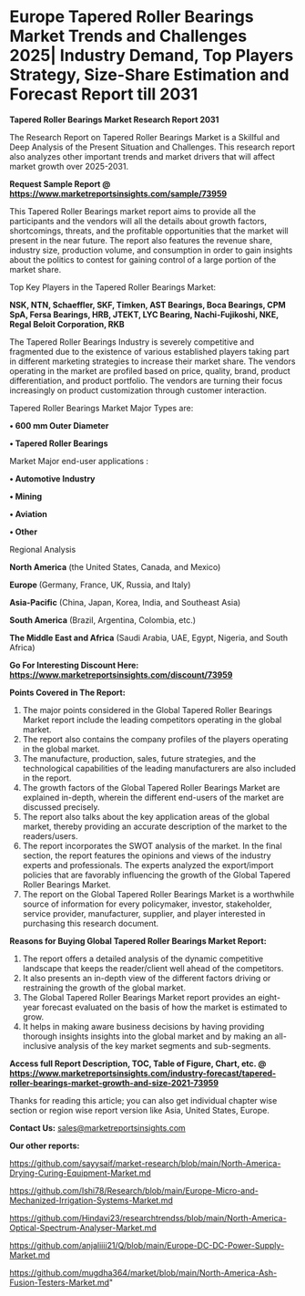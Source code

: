  # Europe Tapered Roller Bearings Market Trends and Challenges 2025| Industry Demand, Top Players Strategy, Size-Share Estimation and Forecast Report till 2031

<strong>Tapered Roller Bearings Market Research Report 2031</strong>

The Research Report on Tapered Roller Bearings Market is a Skillful and Deep Analysis of the Present Situation and Challenges. This research report also analyzes other important trends and market drivers that will affect market growth over 2025-2031.

<strong>Request Sample Report @ <a href=https://www.marketreportsinsights.com/sample/73959>https://www.marketreportsinsights.com/sample/73959</a></strong>

This Tapered Roller Bearings market report aims to provide all the participants and the vendors will all the details about growth factors, shortcomings, threats, and the profitable opportunities that the market will present in the near future. The report also features the revenue share, industry size, production volume, and consumption in order to gain insights about the politics to contest for gaining control of a large portion of the market share.

Top Key Players in the Tapered Roller Bearings Market:

<strong>NSK, NTN, Schaeffler, SKF, Timken, AST Bearings, Boca Bearings, CPM SpA, Fersa Bearings, HRB, JTEKT, LYC Bearing, Nachi-Fujikoshi, NKE, Regal Beloit Corporation, RKB</strong>

The Tapered Roller Bearings Industry is severely competitive and fragmented due to the existence of various established players taking part in different marketing strategies to increase their market share. The vendors operating in the market are profiled based on price, quality, brand, product differentiation, and product portfolio. The vendors are turning their focus increasingly on product customization through customer interaction.

Tapered Roller Bearings Market Major Types are:

<strong>• 600 mm Outer Diameter

• Tapered Roller Bearings</strong>

Market Major end-user applications :

<strong>• Automotive Industry

• Mining

• Aviation

• Other</strong>

Regional Analysis

</u><strong><b>North America</b></strong> (the United States, Canada, and Mexico)

<strong><b>Europe </b></strong>(Germany, France, UK, Russia, and Italy)

<strong><b>Asia-Pacific</b></strong> (China, Japan, Korea, India, and Southeast Asia)

<strong><b>South America</b></strong> (Brazil, Argentina, Colombia, etc.)

<strong><b>The Middle East and Africa</b></strong> (Saudi Arabia, UAE, Egypt, Nigeria, and South Africa)

<strong>Go For Interesting Discount Here: <a href=https://www.marketreportsinsights.com/discount/73959>https://www.marketreportsinsights.com/discount/73959</a></strong>

<strong>Points Covered in The Report:</strong>
<ol>
  <li>The major points considered in the Global Tapered Roller Bearings Market report include the leading competitors operating in the global market.</li>
  <li>The report also contains the company profiles of the players operating in the global market.</li>
  <li>The manufacture, production, sales, future strategies, and the technological capabilities of the leading manufacturers are also included in the report.</li>
  <li>The growth factors of the Global Tapered Roller Bearings Market are explained in-depth, wherein the different end-users of the market are discussed precisely.</li>
  <li>The report also talks about the key application areas of the global market, thereby providing an accurate description of the market to the readers/users.</li>
  <li>The report incorporates the SWOT analysis of the market. In the final section, the report features the opinions and views of the industry experts and professionals. The experts analyzed the export/import policies that are favorably influencing the growth of the Global Tapered Roller Bearings Market.</li>
  <li>The report on the Global Tapered Roller Bearings Market is a worthwhile source of information for every policymaker, investor, stakeholder, service provider, manufacturer, supplier, and player interested in purchasing this research document.</li>
</ol>
<strong>Reasons for Buying Global Tapered Roller Bearings Market Report:</strong>

<ol>
  <li>The report offers a detailed analysis of the dynamic competitive landscape that keeps the reader/client well ahead of the competitors.</li>
  <li>It also presents an in-depth view of the different factors driving or restraining the growth of the global market.</li>
  <li>The Global Tapered Roller Bearings Market report provides an eight-year forecast evaluated on the basis of how the market is estimated to grow.</li>
  <li>It helps in making aware business decisions by having providing thorough insights insights into the global market and by making an all-inclusive analysis of the key market segments and sub-segments.</li>
</ol>
<strong>Access full Report Description, TOC, Table of Figure, Chart, etc. @ <a href=https://www.marketreportsinsights.com/industry-forecast/tapered-roller-bearings-market-growth-and-size-2021-73959>https://www.marketreportsinsights.com/industry-forecast/tapered-roller-bearings-market-growth-and-size-2021-73959</a></strong>


Thanks for reading this article; you can also get individual chapter wise section or region wise report version like Asia, United States, Europe.

<strong>Contact Us:</strong>
sales@marketreportsinsights.com

<strong>Our other reports:</strong>

<a href=https://github.com/sayysaif/market-research/blob/main/North-America-Drying-Curing-Equipment-Market.md>https://github.com/sayysaif/market-research/blob/main/North-America-Drying-Curing-Equipment-Market.md</a>

<a href=https://github.com/Ishi78/Research/blob/main/Europe-Micro-and-Mechanized-Irrigation-Systems-Market.md>https://github.com/Ishi78/Research/blob/main/Europe-Micro-and-Mechanized-Irrigation-Systems-Market.md</a>

<a href=https://github.com/Hindavi23/researchtrendss/blob/main/North-America-Optical-Spectrum-Analyser-Market.md>https://github.com/Hindavi23/researchtrendss/blob/main/North-America-Optical-Spectrum-Analyser-Market.md</a>

<a href=https://github.com/anjaliiii21/Q/blob/main/Europe-DC-DC-Power-Supply-Market.md>https://github.com/anjaliiii21/Q/blob/main/Europe-DC-DC-Power-Supply-Market.md</a>

<a href=https://github.com/mugdha364/market/blob/main/North-America-Ash-Fusion-Testers-Market.md>https://github.com/mugdha364/market/blob/main/North-America-Ash-Fusion-Testers-Market.md</a>"
